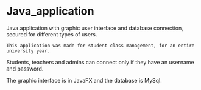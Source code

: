 # Java_application
Java application with graphic user interface and database connection, secured for different types of users. 

    This application was made for student class management, for an entire university year. 
   Students, teachers and admins can connect only if they have an username and password. 
   
   The graphic interface is in JavaFX and the database is MySql.
   


